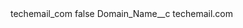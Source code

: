 <?xml version="1.0" encoding="UTF-8"?>
<CustomMetadata xmlns="http://soap.sforce.com/2006/04/metadata" xmlns:xsi="http://www.w3.org/2001/XMLSchema-instance" xmlns:xsd="http://www.w3.org/2001/XMLSchema">
    <label>techemail_com</label>
    <protected>false</protected>
    <values>
        <field>Domain_Name__c</field>
        <value xsi:type="xsd:string">techemail.com</value>
    </values>
</CustomMetadata>
